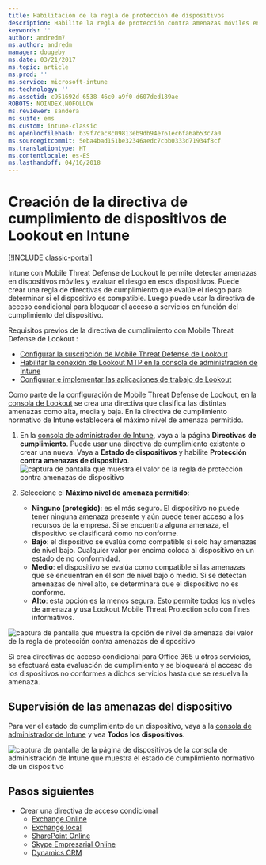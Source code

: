 ```yaml
---
title: Habilitación de la regla de protección de dispositivos
description: Habilite la regla de protección contra amenazas móviles en la directiva de cumplimiento normativo del dispositivo.
keywords: ''
author: andredm7
ms.author: andredm
manager: dougeby
ms.date: 03/21/2017
ms.topic: article
ms.prod: ''
ms.service: microsoft-intune
ms.technology: ''
ms.assetid: c951692d-6538-46c0-a9f0-d607ded189ae
ROBOTS: NOINDEX,NOFOLLOW
ms.reviewer: sandera
ms.suite: ems
ms.custom: intune-classic
ms.openlocfilehash: b39f7cac8c09813eb9db94e761ec6fa6ab53c7a0
ms.sourcegitcommit: 5eba4bad151be32346aedc7cbb0333d71934f8cf
ms.translationtype: HT
ms.contentlocale: es-ES
ms.lasthandoff: 04/16/2018
---
```

# <a name="create-lookout-device-compliance-policy-in-intune"></a>Creación de la directiva de cumplimiento de dispositivos de Lookout en Intune

[!INCLUDE [classic-portal](../includes/classic-portal.md)]

Intune con Mobile Threat Defense de Lookout le permite detectar amenazas en dispositivos móviles y evaluar el riesgo en esos dispositivos. Puede crear una regla de directivas de cumplimiento que evalúe el riesgo para determinar si el dispositivo es compatible. Luego puede usar la directiva de acceso condicional para bloquear el acceso a servicios en función del cumplimiento del dispositivo.

Requisitos previos de la directiva de cumplimiento con Mobile Threat Defense de Lookout :

- [Configurar la suscripción de Mobile Threat Defense de Lookout](setup-your-lookout-mtd-subscription.md)
- [Habilitar la conexión de Lookout MTP en la consola de administración de Intune](enable-lookout-mtd-connection.md)
- [Configurar e implementar las aplicaciones de trabajo de Lookout](configure-deploy-lookout-for-work-app.md)

Como parte de la configuración de Mobile Threat Defense de Lookout, en la [consola de Lookout](https://aad.lookout.com) se crea una directiva que clasifica las distintas amenazas como alta, media y baja. En la directiva de cumplimiento normativo de Intune establecerá el máximo nivel de amenaza permitido.

1. En la [consola de administrador de Intune](https://manage.microsoft.com), vaya a la página **Directivas de cumplimiento**. Puede usar una directiva de cumplimiento existente o crear una nueva. Vaya a **Estado de dispositivos** y habilite **Protección contra amenazas de dispositivo**.
   ![captura de pantalla que muestra el valor de la regla de protección contra amenazas de dispositivo](../media/mtp/mtp-compliance-policy-rule.png)

2. Seleccione el **Máximo nivel de amenaza permitido**:
   * **Ninguno (protegido)**: es el más seguro.  El dispositivo no puede tener ninguna amenaza presente y aún puede tener acceso a los recursos de la empresa.  Si se encuentra alguna amenaza, el dispositivo se clasificará como no conforme.  
   * **Bajo**: el dispositivo se evalúa como compatible si solo hay amenazas de nivel bajo. Cualquier valor por encima coloca al dispositivo en un estado de no conformidad.
   * **Medio**: el dispositivo se evalúa como compatible si las amenazas que se encuentran en él son de nivel bajo o medio. Si se detectan amenazas de nivel alto, se determinará que el dispositivo no es conforme.
   * **Alto**: esta opción es la menos segura. Esto permite todos los niveles de amenaza y usa Lookout Mobile Threat Protection solo con fines informativos.

![captura de pantalla que muestra la opción de nivel de amenaza del valor de la regla de protección contra amenazas de dispositivo](../media/mtp/mtp-compliance-policy-setting.png)

Si crea directivas de acceso condicional para Office 365 u otros servicios, se efectuará esta evaluación de cumplimiento y se bloqueará el acceso de los dispositivos no conformes a dichos servicios hasta que se resuelva la amenaza.

## <a name="monitor-device-threats"></a>Supervisión de las amenazas del dispositivo
Para ver el estado de cumplimiento de un dispositivo, vaya a la [consola de administrador de Intune](https://manage.microsoft.com) y vea **Todos los dispositivos**.

![captura de pantalla de la página de dispositivos de la consola de administración de Intune que muestra el estado de cumplimiento normativo de un dispositivo](../media/mtp/mtp-device-status-intune-console.png)

## <a name="next-steps"></a>Pasos siguientes
* Crear una directiva de acceso condicional
  * [Exchange Online](restrict-access-to-exchange-online-with-microsoft-intune.md)
  * [Exchange local](restrict-access-to-exchange-onpremises-with-microsoft-intune.md)
  * [SharePoint Online](restrict-access-to-sharepoint-online-with-microsoft-intune.md)
  * [Skype Empresarial Online](restrict-access-to-skype-for-business-online-with-microsoft-intune.md)
  * [Dynamics CRM](restrict-access-to-dynamics-crm-online-with-microsoft-intune.md)
